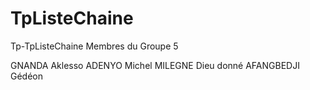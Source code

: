 # TpListeChaine
Tp-TpListeChaine
Membres du Groupe 5

  GNANDA Aklesso
  ADENYO Michel
  MILEGNE Dieu donné
  AFANGBEDJI Gédéon
